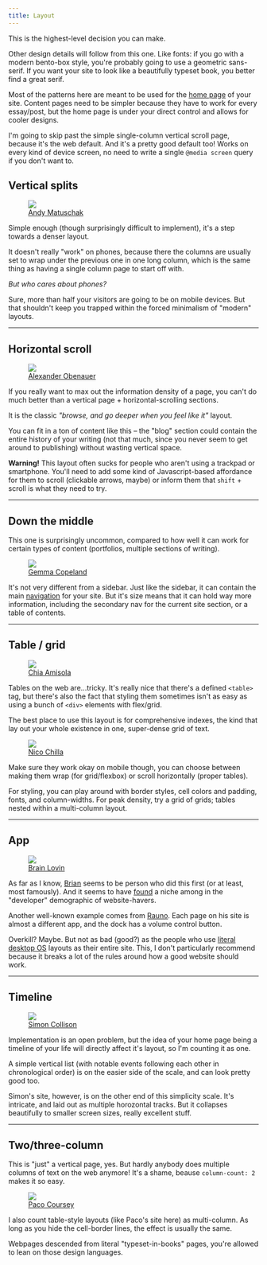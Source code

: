 ```yaml
---
title: Layout
---
```


This is the highest-level decision you can make.

Other design details will follow from this one. Like fonts: if you go with a modern bento-box style, you're probably going to use a geometric sans-serif. If you want your site to look like a beautifully typeset book, you better find a great serif.

Most of the patterns here are meant to be used for the [home page](/home) of your site. Content pages need to be simpler because they have to work for every essay/post, but the home page is under your direct control and allows for cooler designs.

I'm going to skip past the simple single-column vertical scroll page, because it's the web default. And it's a pretty good default too! Works on every kind of device screen, no need to write a single `@media screen` query if you don't want to. 

## Vertical splits

<figure>
	<a href="https://andymatuschak.org/">
		<img src="/photos/andy.png"> 
		<figcaption>Andy Matuschak</figcaption>
	</a>
</figure>

Simple enough (though surprisingly difficult to implement), it's a step towards a denser layout. 

It doesn't really "work" on phones, because there the columns are usually set to wrap under the previous one in one long column, which is the same thing as having a single column page to start off with.

*But who cares about phones?* 

Sure, more than half your visitors are going to be on mobile devices. But that shouldn't keep you trapped within the forced minimalism of "modern" layouts.

---

## Horizontal scroll


<figure>
	<a href="https://alexanderobenauer.com">
		<img src="/photos/horizontal-scroll.png"> 
		<figcaption>Alexander Obenauer</figcaption>
	</a>
</figure>

If you really want to max out the information density of a page, you can't do much better than a vertical page + horizontal-scrolling sections. 

It is the classic *"browse, and go deeper when you feel like it"* layout.

You can fit in a ton of content like this – the "blog" section could contain the entire history of your writing (not that much, since you never seem to get around to publishing) without wasting vertical space.

**Warning!** This layout often sucks for people who aren't using a trackpad or smartphone. You'll need to add some kind of Javascript-based affordance for them to scroll (clickable arrows, maybe) or inform them that `shift` + scroll is what they need to try.

---

## Down the middle

This one is surprisingly uncommon, compared to how well it can work for certain types of content (portfolios, multiple sections of writing). 

<figure class=left>
	<a href="https://gemmacope.land/">
		<img src="/photos/copeland.png"> 
		<figcaption>Gemma Copeland</figcaption>
	</a>
</figure>

It's not very different from a sidebar. Just like the sidebar, it can contain the main [navigation](/navigation) for your site. But it's size means that it can hold way more information, including the secondary nav for the current site section, or a table of contents.

---

## Table / grid

<figure>
	<a href="https://chia.design/">
		<img src="/photos/chia.png"> 
		<figcaption>Chia Amisola</figcaption>
	</a>
</figure>

Tables on the web are...tricky. It's really nice that there's a defined `<table>` tag, but there's also the fact that styling them sometimes isn't as easy as using a bunch of `<div>` elements with flex/grid. 

The best place to use this layout is for comprehensive indexes, the kind that lay out your whole existence in one, super-dense grid of text. 

<figure class=left>
	<a href="https://nicochilla.com/">
		<img src="/photos/nico.png"> 
		<figcaption>Nico Chilla</figcaption>
	</a>
</figure>

Make sure they work okay on mobile though, you can choose between making them wrap (for grid/flexbox) or scroll horizontally (proper tables). 

For styling, you can play around with border styles, cell colors and padding, fonts, and column-widths. For peak density, try a grid of grids; tables nested within a multi-column layout.


---

<!-- # Bento

In most cases, the layout for each bento-style page needs to be tailored to it's contents. 

--- -->

## App


<figure>
	<a href="https://brianlovin.com/">
		<img src="/photos/brian.png"> 
		<figcaption>Brain Lovin</figcaption>
	</a>
</figure>

As far as I know, [Brian](https://brianlovin.com/writing/) seems to be person who did this first (or at least, most famously). And it seems to have [found](https://www.sj.land/) a niche among in the "developer" demographic of website-havers. 


Another well-known example comes from [Rauno](https://rauno.me/). Each page on his site is almost a different app, and the dock has a volume control button.

Overkill? Maybe. But not as bad (good?) as the people who use [literal desktop OS](https://github.com/syxanash/awesome-web-desktops) layouts as their entire site. This, I don't particularly recommend because it breaks a lot of the rules around how a good website should work.

---

## Timeline

<figure>
	<a href="https://colly.com/">
		<img src="/photos/colly.png"> 
		<figcaption>Simon Collison</figcaption>
	</a>
</figure>

Implementation is an open problem, but the idea of your home page being a timeline of your life will directly affect it's layout, so I'm counting it as one. 

A simple vertical list (with notable events following each other in chronological order) is on the easier side of the scale, and can look pretty good too. 

Simon's site, however, is on the other end of this simplicity scale. It's intricate, and laid out as multiple horozontal tracks. But it collapses beautifully to smaller screen sizes, really excellent stuff.  

---

## Two/three-column

This is "just" a vertical page, yes. But hardly anybody does multiple columns of text on the web anymore! It's a shame, beause `column-count: 2` makes it so easy.

<figure class=left>
	<a href="https://paco.me/">
		<img src="/photos/paco.png"> 
		<figcaption>Paco Coursey</figcaption>
	</a>
</figure>

I also count table-style layouts (like Paco's site here) as multi-column. As long as you hide the cell-border lines, the effect is usually the same. 

Webpages descended from literal "typeset-in-books" pages, you're allowed to lean on those design languages.  